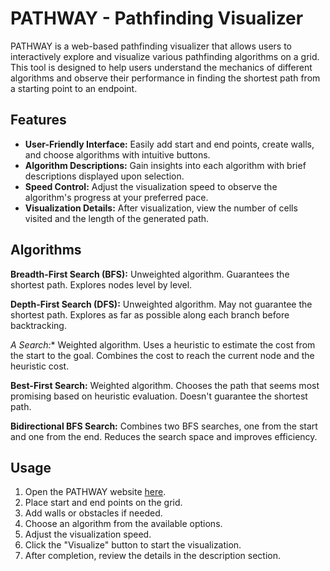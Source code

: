 # PATHWAY - Pathfinding Visualizer

PATHWAY is a web-based pathfinding visualizer that allows users to interactively explore and visualize various pathfinding algorithms on a grid. This tool is designed to help users understand the mechanics of different algorithms and observe their performance in finding the shortest path from a starting point to an endpoint.

## Features

- **User-Friendly Interface:** Easily add start and end points, create walls, and choose algorithms with intuitive buttons.
- **Algorithm Descriptions:** Gain insights into each algorithm with brief descriptions displayed upon selection.
- **Speed Control:** Adjust the visualization speed to observe the algorithm's progress at your preferred pace.
- **Visualization Details:** After visualization, view the number of cells visited and the length of the generated path.

## Algorithms

**Breadth-First Search (BFS):** Unweighted algorithm. Guarantees the shortest path. Explores nodes level by level.

**Depth-First Search (DFS):** Unweighted algorithm. May not guarantee the shortest path. Explores as far as possible along each branch before backtracking.

**A* Search:** Weighted algorithm. Uses a heuristic to estimate the cost from the start to the goal. Combines the cost to reach the current node and the heuristic cost.

**Best-First Search:** Weighted algorithm. Chooses the path that seems most promising based on heuristic evaluation. Doesn't guarantee the shortest path.

**Bidirectional BFS Search:** Combines two BFS searches, one from the start and one from the end. Reduces the search space and improves efficiency.

## Usage

1. Open the PATHWAY website [here](https://ujjwal-paul.github.io/PATHWAY/).
2. Place start and end points on the grid.
3. Add walls or obstacles if needed.
4. Choose an algorithm from the available options.
5. Adjust the visualization speed.
6. Click the "Visualize" button to start the visualization.
7. After completion, review the details in the description section.
